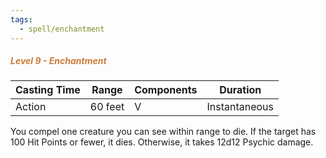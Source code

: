 ```yaml
---
tags:
  - spell/enchantment
---
```

##### *<span style="color:rgb(203, 123, 55)">Level 9 - Enchantment</span>*

|Casting Time|Range|Components|Duration|
|---|---|---|---|
|Action|60 feet|V|Instantaneous|

You compel one creature you can see within range to die. If the target has 100 Hit Points or fewer, it dies. Otherwise, it takes 12d12 Psychic damage. 
